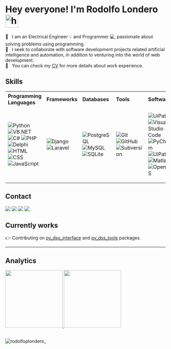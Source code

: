 # Hey everyone! I'm Rodolfo Londero <img alt="handwavegif" src="https://user-images.githubusercontent.com/39513876/112366216-8cfe7400-8cfe-11eb-8116-7d3dbae20e97.gif" width='40'/>

:rocket:  &nbsp; I am an Electrical Engineer :bulb: and Programmer :computer:, passionate about solving problems using programming.
<br/> 
:purple_heart: &nbsp; I seek to collaborate with software development projects related artificial intelligence and automation, in addition to venturing into the world of web development.
<br>
:page_with_curl: &nbsp; You can check my [CV](https://drive.google.com/file/d/1bGUSTA_Y4KJDX3fq8C1ada_A77R3smDY/view?usp=sharing) for more details about work experience.

## Skills

<table align="center" style="text-align: left">
<tr>
  <th>Programming Languages</th>
  <th>Frameworks</th>
  <th>Databases</th>
  <th>Tools</th>
  <th>Softwares</th>
</tr>
<tr>
  <td>
 
![Python](https://img.shields.io/badge/-Python-05122A?style=flat&logo=python)
![VB.NET](https://img.shields.io/badge/-VB.NET-05122A?style=flat&logo=.net)
![C#](https://img.shields.io/badge/-CSharp-05122A?style=flat&logo=csharp)
![PHP](https://img.shields.io/badge/-PHP-05122A?style=flat&logo=php)
![Delphi](https://img.shields.io/badge/-Delphi-05122A?style=flat&logo=delphi)
![HTML](https://img.shields.io/badge/-HTML-05122A?style=flat&logo=HTML5)
![CSS](https://img.shields.io/badge/-CSS-05122A?style=flat&logo=CSS3&logoColor=1572B6)
![JavaScript](https://img.shields.io/badge/-JavaScript-05122A?style=flat&logo=javascript)
    
  </td>
  <td>
 
![Django](https://img.shields.io/badge/-Django-05122A?style=flat&logo=django)
![Laravel](https://img.shields.io/badge/-Laravel-05122A?style=flat&logo=laravel)

  </td>
  <td>

![PostgreSQL](https://img.shields.io/badge/-PostgreSQL-05122A?style=flat&logo=PostgreSQL)
![MySQL](https://img.shields.io/badge/-MySQL-05122A?style=flat&logo=MySQL&logoColor=white)
![SQLite](https://img.shields.io/badge/-SQLite-05122A?style=flat&logo=SQLite)
    
  </td>
  <td>
    
![Git](https://img.shields.io/badge/-Git-05122A?style=flat&logo=git)
![GitHub](https://img.shields.io/badge/-GitHub-05122A?style=flat&logo=github)
![Subversion](https://img.shields.io/badge/-Subversion-05122A?style=flat&logo=subversion)   
    
  </td>
  <td>
    
![UiPath](https://img.shields.io/badge/-UiPath-05122A?style=flat)
![Visual Studio Code](https://img.shields.io/badge/-Visual%20Studio%20Code-05122A?style=flat&logo=visual-studio-code&logoColor=007ACC)
![PyCharm](https://img.shields.io/badge/-PyCharm-05122A?style=flat&logo=pycharm)
![UiPath](https://img.shields.io/badge/-Ansys-05122A?style=flat&logo=ansys)
![Matlab](https://img.shields.io/badge/-Matlab-05122A?style=flat)
![OpenDSS](https://img.shields.io/badge/-OpenDSS-05122A?style=flat)
    
  </td>
</tr>
</table>

## Contact
  
<div style="display: inline_block">
  <a href = "mailto: rodolfopl@gmail.com"><img src="https://img.shields.io/badge/-mail-05122A?style=flat&logo=gmail" target="_blank"></a>
  <a href="https://www.linkedin.com/in/rodolfolondero" target="_blank"><img src="https://img.shields.io/badge/-rodolfolondero-05122A?style=flat&logo=linkedin" target="_blank"></a>
  <a href="https://instagram.com/rodolfoplondero" target="_blank"><img src="https://img.shields.io/badge/-rodolfoplondero-05122A?style=flat&logo=instagram" target="_blank"></a>
  <a href="https://twitter.com/rplondero" target="_blank"><img src="https://img.shields.io/badge/-rplondero-05122A?style=flat&logo=twitter" target="_blank"></a>
</div>

## Currently works

:point_right: Contributing on [py_dss_interface](https://github.com/PauloRadatz/py_dss_interface) and [py_dss_tools](https://github.com/PauloRadatz/py_dss_tools) packages.

<hr>

## Analytics
<div>
  <a href="https://github.com/rodolfoplondero">
  <img height="180em" src="https://github-readme-stats.vercel.app/api?username=rodolfoplondero&show_icons=true&theme=vision-friendly-dark&include_all_commits=true&count_private=true"/>
  <img height="180em" src="https://github-readme-stats.vercel.app/api/top-langs/?username=rodolfoplondero&layout=compact&langs_count=8&theme=vision-friendly-dark&hide=html,Jupyter%20Notebook"/>
  </a>
</div>

<br> 

<p align="left">
    <img align="center" src="https://komarev.com/ghpvc/?username=rodolfoplondero&label=Profile%20views&color=green&style=flat" alt="rodolfoplondero_" />
</p>

